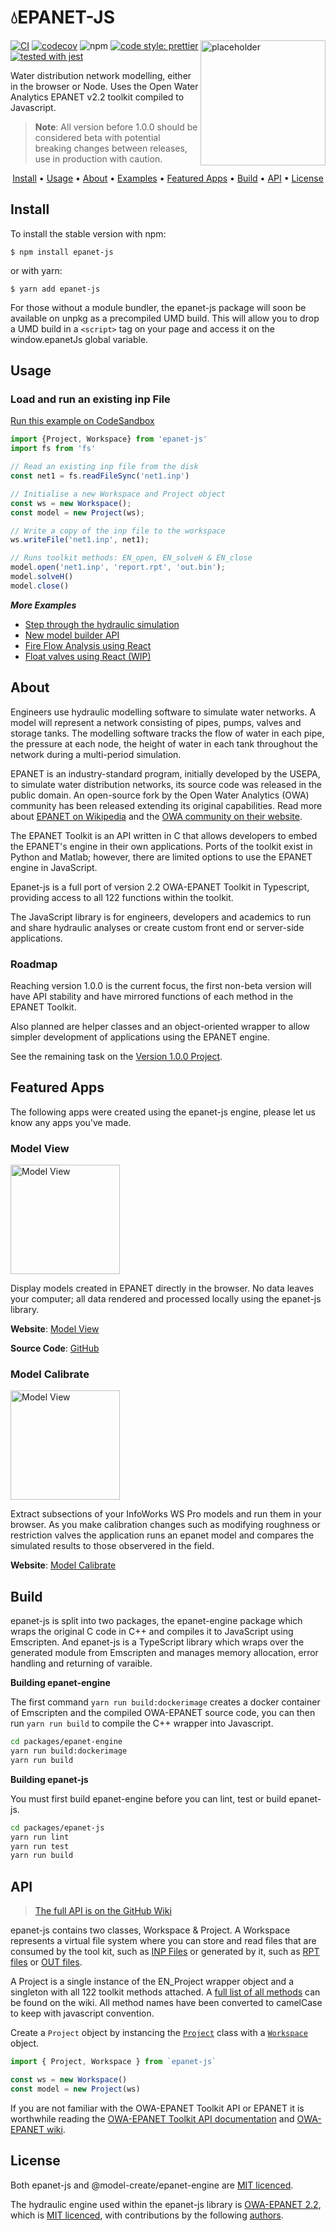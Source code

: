 # 💧EPANET-JS

<img src="https://app.modelcreate.com/images/auth.jpg" alt="placeholder" height="200" align="right"/>

[![CI](https://github.com/modelcreate/epanet-js/workflows/CI/badge.svg)](https://github.com/modelcreate/epanet-js/actions?query=workflow%3ACI) [![codecov](https://codecov.io/gh/modelcreate/epanet-js/branch/master/graph/badge.svg)](https://codecov.io/gh/modelcreate/epanet-js) ![npm](https://img.shields.io/npm/v/epanet-js) [![code style: prettier](https://img.shields.io/badge/code_style-prettier-ff69b4.svg)](https://github.com/prettier/prettier) [![tested with jest](https://img.shields.io/badge/tested_with-jest-99424f.svg)](https://github.com/facebook/jest)



Water distribution network modelling, either in the browser or Node. Uses the Open Water Analytics EPANET v2.2 toolkit compiled to Javascript.

> **Note**: All version before 1.0.0 should be considered beta with potential breaking changes between releases, use in production with caution.

<p align="center">
  <a href="#install">Install</a> •
  <a href="#usage">Usage</a> •
  <a href="#about">About</a> •
  <a href="https://github.com/modelcreate/epanet-js/wiki/Examples">Examples</a> •
  <a href="#featured-apps">Featured Apps</a> •
  <a href="#build">Build</a> •
  <a href="#api">API</a> •
  <a href="#license">License</a>
</p>


## Install
To install the stable version with npm:

```
$ npm install epanet-js
```

or with yarn:

```
$ yarn add epanet-js
```

For those without a module bundler, the epanet-js package will soon be available on unpkg as a precompiled UMD build. This will allow you to drop a UMD build in a `<script>` tag on your page and access it on the window.epanetJs global variable.


## Usage
### Load and run an existing inp File

[Run this example on CodeSandbox](https://codesandbox.io/embed/musing-chandrasekhar-7tp1y?fontsize=14&hidenavigation=1&module=%2Fsrc%2Findex.js&theme=dark)

```js
import {Project, Workspace} from 'epanet-js'
import fs from 'fs'

// Read an existing inp file from the disk
const net1 = fs.readFileSync('net1.inp')

// Initialise a new Workspace and Project object
const ws = new Workspace();
const model = new Project(ws);

// Write a copy of the inp file to the workspace
ws.writeFile('net1.inp', net1);

// Runs toolkit methods: EN_open, EN_solveH & EN_close
model.open('net1.inp', 'report.rpt', 'out.bin');
model.solveH()
model.close()
```



***More Examples***

* [Step through the hydraulic simulation](https://github.com/modelcreate/epanet-js/wiki/Examples#step-through-the-hydraulic-simulation)
* [New model builder API](https://github.com/modelcreate/epanet-js/wiki/Examples#new-model-builder-api)
* [Fire Flow Analysis using React](https://github.com/modelcreate/epanet-js/wiki/Examples#fire-flow-analysis---react-example)
* [Float valves using React (WIP)](https://github.com/modelcreate/epanet-js-float-valve-example)



## About

Engineers use hydraulic modelling software to simulate water networks. A model will represent a network consisting of pipes, pumps, valves and storage tanks. The modelling software tracks the flow of water in each pipe, the pressure at each node, the height of water in each tank throughout the network during a multi-period simulation. 

EPANET is an industry-standard program, initially developed by the USEPA, to simulate water distribution networks, its source code was released in the public domain. An open-source fork by the Open Water Analytics (OWA) community has been released extending its original capabilities. Read more about [EPANET on Wikipedia](https://en.wikipedia.org/wiki/EPANET) and the [OWA community on their website](http://wateranalytics.org/).

The EPANET Toolkit is an API written in C that allows developers to embed the EPANET's engine in their own applications. Ports of the toolkit exist in Python and Matlab; however, there are limited options to use the EPANET engine in JavaScript.

Epanet-js is a full port of version 2.2 OWA-EPANET Toolkit in Typescript, providing access to all 122 functions within the toolkit.

The JavaScript library is for engineers, developers and academics to run and share hydraulic analyses or create custom front end or server-side applications.



### Roadmap

Reaching version 1.0.0 is the current focus, the first non-beta version will have API stability and have mirrored functions of each method in the EPANET Toolkit.

Also planned are helper classes and an object-oriented wrapper to allow simpler development of applications using the EPANET engine.

See the remaining task on the [Version 1.0.0 Project](https://github.com/modelcreate/epanet-js/projects/1).


## Featured Apps

The following apps were created using the epanet-js engine, please let us know any apps you've made.

### Model View

<a href="https://view.modelcreate.com/"><img src="https://raw.githubusercontent.com/modelcreate/model-view/master/ModelViewPreview.gif" alt="Model View" height="175" align="center"/></a>

Display models created in EPANET directly in the browser. No data leaves your computer; all data rendered and processed locally using the epanet-js library.

**Website**: [Model View](https://view.modelcreate.com/)

**Source Code**: [GitHub](https://github.com/modelcreate/model-view)


### Model Calibrate

<a href="https://calibrate.modelcreate.com/"><img src="https://raw.githubusercontent.com/modelcreate/model-calibrate/master/img/app.png" alt="Model View" height="175" align="center"/></a>


Extract subsections of your InfoWorks WS Pro models and run them in your browser. As you make calibration changes such as modifying roughness or restriction valves the application runs an epanet model and compares the simulated results to those observered in the field.

**Website**: [Model Calibrate](https://calibrate.modelcreate.com/)


## Build

epanet-js is split into two packages, the epanet-engine package which wraps the original C code in C++ and compiles it to JavaScript using Emscripten. And epanet-js is a TypeScript library which wraps over the generated module from Emscripten and manages memory allocation, error handling and returning of varaible.

**Building epanet-engine**

The first command `yarn run build:dockerimage` creates a docker container of Emscripten and the compiled OWA-EPANET source code, you can then run `yarn run build` to compile the C++ wrapper into Javascript.

```sh
cd packages/epanet-engine
yarn run build:dockerimage
yarn run build
```

**Building epanet-js**

You must first build epanet-engine before you can lint, test or build epanet-js.

```sh
cd packages/epanet-js
yarn run lint
yarn run test
yarn run build
```

## API

> [The full API is on the GitHub Wiki](https://github.com/modelcreate/epanet-js/wiki/Project-Class)

epanet-js contains two classes, Workspace & Project. A Workspace represents a virtual file system where you can store and read files that are consumed by the tool kit, such as [INP Files](http://wateranalytics.org/EPANET/_inp_file.html) or generated by it, such as [RPT files](http://wateranalytics.org/EPANET/_rpt_file.html) or [OUT files](http://wateranalytics.org/EPANET/_out_file.html). 

A Project is a single instance of the EN_Project wrapper object and a singleton with all 122 toolkit methods attached. A [full list of all methods](https://github.com/modelcreate/epanet-js/wiki/Project-Class#class-methods) can be found on the wiki. All method names have been converted to camelCase to keep with javascript convention.


Create a `Project` object by instancing the <a href="https://github.com/modelcreate/epanet-js/wiki/Project-Class"><code>Project</code></a> class with a <a href="https://github.com/modelcreate/epanet-js/wiki/Workspace-Class"><code>Workspace</code></a>  object.

```javascript
import { Project, Workspace } from `epanet-js`

const ws = new Workspace()
const model = new Project(ws)
```


If you are not familiar with the OWA-EPANET Toolkit API or EPANET it is worthwhile reading the [OWA-EPANET Toolkit API documentation](http://wateranalytics.org/EPANET/) and [OWA-EPANET wiki](https://github.com/openwateranalytics/epanet/wiki).

## License
Both epanet-js and @model-create/epanet-engine are [MIT licenced](https://github.com/modelcreate/epanet-js/blob/master/LICENSE).

The hydraulic engine used within the epanet-js library is [OWA-EPANET 2.2](https://github.com/OpenWaterAnalytics/EPANET), which is [MIT licenced](https://github.com/OpenWaterAnalytics/EPANET/blob/dev/LICENSE), with contributions by the following [authors](https://github.com/OpenWaterAnalytics/EPANET/blob/dev/AUTHORS).

